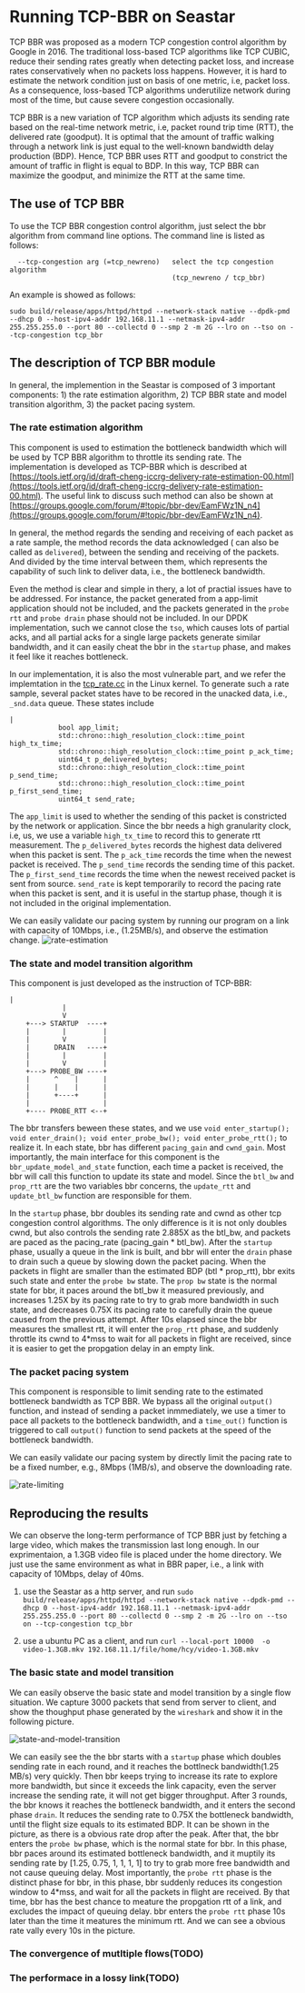 Running TCP-BBR on Seastar
======================

TCP BBR was proposed as a modern TCP congestion control algorithm by Google in 2016. The traditional loss-based TCP algorithms like TCP CUBIC, reduce their sending rates greatly when detecting packet loss, and increase rates conservatively when no packets loss happens. However, it is hard to estimate the network condition just on basis of one metric, i.e, packet loss. As a consequence, loss-based TCP algorithms underutilize network during most of the time, but cause severe congestion occasionally.

TCP BBR is a new variation of TCP algorithm which adjusts its sending rate based on the real-time network metric, i.e, packet round trip time (RTT), the delivered rate (goodput). It is optimal that the amount of traffic walking through a network link is just equal to the well-known bandwidth delay production (BDP). Hence, TCP BBR uses RTT and goodput to constrict the amount of traffic in flight is equal to BDP. In this way, TCP BBR can maximize the goodput, and minimize the RTT at the same time.

## The use of TCP BBR


To use the TCP BBR congestion control algorithm, just select the bbr algorithm from command line options. The command line is listed as follows:

```TCP congestion algorithm options:
  --tcp-congestion arg (=tcp_newreno)   select the tcp congestion algorithm 
                                        (tcp_newreno / tcp_bbr)
```

An example is showed as follows:

`sudo build/release/apps/httpd/httpd --network-stack native --dpdk-pmd --dhcp 0 --host-ipv4-addr 192.168.11.1 --netmask-ipv4-addr 255.255.255.0 --port 80 --collectd 0 --smp 2 -m 2G --lro on --tso on --tcp-congestion tcp_bbr`


## The description of TCP BBR module

In general, the implemention in the Seastar is composed of 3 important components: 1) the rate estimation algorithm, 2) TCP BBR state and model transition algorithm, 3) the packet pacing system.

### The rate estimation algorithm 

This component is used to estimation the bottleneck bandwidth which will be used by TCP BBR algorithm to throttle its sending rate. The implementation is developed as TCP-BBR which is described at [https://tools.ietf.org/id/draft-cheng-iccrg-delivery-rate-estimation-00.html](https://tools.ietf.org/id/draft-cheng-iccrg-delivery-rate-estimation-00.html).
The useful link to discuss such method can also be shown at [https://groups.google.com/forum/#!topic/bbr-dev/EamFWz1N_n4](https://groups.google.com/forum/#!topic/bbr-dev/EamFWz1N_n4). 

In general, the method regards the sending and receiving of each packet as a rate sample, the method records the data acknowledged ( can also be called as `delivered`), between the sending and receiving of the packets. And divided by the time interval between them, which represents the capability of such link to deliver data, i.e., the bottleneck bandwidth.

Even the method is clear and simple in thery, a lot of practial issues have to be addressed. For instance, the packet generated from a app-limit application should not be included, and the packets generated in the `probe rtt` and `probe drain` phase should not be included. In our DPDK implementation, such we cannot close the `tso`, which causes lots of partial acks, and all partial acks for a single large packets generate similar bandwidth, and it can easily cheat the bbr in the `startup` phase, and makes it feel like it reaches bottleneck. 

In our implementation, it is also the most vulnerable part, and we refer the implemtation in the [tcp_rate.cc](https://elixir.bootlin.com/linux/latest/source/net/ipv4/tcp_rate.c) in the Linux kernel. To generate such a rate sample, several packet states have to be recored in the unacked data, i.e., `_snd.data` queue. These states include 
```         
|
            bool app_limit;  
            std::chrono::high_resolution_clock::time_point high_tx_time;
            std::chrono::high_resolution_clock::time_point p_ack_time;
            uint64_t p_delivered_bytes;
            std::chrono::high_resolution_clock::time_point p_send_time;
            std::chrono::high_resolution_clock::time_point p_first_send_time;
            uint64_t send_rate;
```

The `app_limit` is used to whether the sending of this packet is constricted by the network or application. Since the bbr needs a high granularity clock, i.e, us, we use a variable `high_tx_time` to record this to generate rtt measurement. The `p_delivered_bytes` records the highest data delivered when this packet is sent. The `p_ack_time` records the time when the newest packet is received. The `p_send_time` records the sending time of this packet. The `p_first_send_time` records the time when the newest received packet is sent from source. `send_rate` is kept temporarily to record the pacing rate when this packet is sent, and it is useful in the startup phase, though it is not included in the original implementation.

We can easily validate our pacing system by running our program on a link with capacity of 10Mbps, i.e., (1.25MB/s), and observe the estimation change.
![rate-estimation](rate-estimation.PNG)

### The state and model transition algorithm

This component is just developed as the instruction of TCP-BBR:

```
|
             |
             V
    +---> STARTUP  ----+
    |        |         |
    |        V         |
    |      DRAIN   ----+
    |        |         |
    |        V         |
    +---> PROBE_BW ----+
    |      ^    |      |
    |      |    |      |
    |      +----+      |
    |                  |
    +---- PROBE_RTT <--+

```
The bbr transfers beween these states, and we use `void enter_startup();
void enter_drain(); void enter_probe_bw(); void enter_probe_rtt();` to realize it. In each state, bbr has different `pacing_gain` and `cwnd_gain`. Most importantly, the main interface for this component is the `bbr_update_model_and_state` function, each time a packet is received, the bbr will call this function to update its state and model. Since the `btl_bw` and `prop_rtt` are the two variables bbr concerns, the `update_rtt` and `update_btl_bw` function are responsible for them. 

In the `startup` phase, bbr doubles its sending rate and cwnd as other tcp congestion control algorithms. The only difference is it is not only doubles cwnd, but also controls the sending rate 2.885X as the btl_bw, and packets are paced as the pacing_rate (pacing_gain * btl_bw). After the `startup` phase, usually a queue in the link is built, and bbr will enter the `drain` phase to drain such a queue by slowing down the packet pacing. When the packets in flight are smaller than the estimated BDP (btl * prop_rtt), bbr exits such state and enter the `probe bw` state. The `prop bw` state is the normal state for bbr, it paces around the btl_bw it measured previously, and increases 1.25X by its pacing rate to try to grab more bandwidth in such state, and decreases 0.75X its pacing rate to carefully drain the queue caused from the previous attempt. After 10s elapsed since the bbr measures the smallest rtt, it will enter the `prop_rtt` phase, and suddenly throttle its cwnd to 4*mss to wait for all packets in flight are received, since it is easier to get the propgation delay in an empty link. 

### The packet pacing system

This component is responsible to limit sending rate to the estimated bottleneck bandwidth as TCP BBR. We bypass all the original `output()` function, and instead of sending a packet inmmediately, we use a timer to pace all packets to the bottleneck bandwidth, and a `time_out()` function is triggered to call `output()` function to send packets at the speed of the bottleneck bandwidth.

We can easily validate our pacing system by directly limit the pacing rate to be a fixed number, e.g., 8Mbps (1MB/s), and observe the downloading rate.

![rate-limiting](new-packet-pacing.PNG)




## Reproducing the results 

We can observe the long-term performance of TCP BBR just by fetching a large video, which makes the transmission last long enough. In our exprimentaion, a 1.3GB video file is placed under the home directory. We just use the same environment as what in BBR paper, i.e., a link with capacity of 10Mbps, delay of 40ms. 

1. use the Seastar as a http server, and run `sudo build/release/apps/httpd/httpd --network-stack native --dpdk-pmd --dhcp 0 --host-ipv4-addr 192.168.11.1 --netmask-ipv4-addr 255.255.255.0 --port 80 --collectd 0 --smp 2 -m 2G --lro on --tso on --tcp-congestion tcp_bbr ` 

2. use a ubuntu PC as a client, and run `curl --local-port 10000  -o video-1.3GB.mkv 192.168.11.1/file/home/hcy/video-1.3GB.mkv`

### The basic state and model transition

We can easily observe the basic state and model transition by a single flow situation. We capture 3000 packets that send from server to client, and show the thoughput phase generated by the `wireshark` and show it in the following picture.

![state-and-model-transition](single-flow-behavior.PNG)

We can easily see the the bbr starts with a `startup` phase which doubles sending rate in each round, and it reaches the bottlneck bandwidth(1.25 MB/s) very quickly. Then bbr keeps trying to increase its rate to explore more bandwidth, but since it exceeds the link capacity, even the server increase the sending rate, it will not get bigger throughput. After 3 rounds, the bbr knows it reaches the bottleneck bandwidth, and it enters the second phase `drain`. It reduces the sending rate to 0.75X the bottleneck bandwidth, until the flight size equals to its estimated BDP. It can be shown in the picture, as there is a obvious rate drop after the peak. After that, the bbr enters the `probe bw` phase, which is the normal state for bbr. In this phase, bbr paces around its estimated bottleneck bandwidth, and it muptily its sending rate by [1.25, 0.75, 1, 1, 1, 1] to try to grab more free bandwidth and not cause queuing delay. Most importantly, the `probe rtt` phase is the distinct phase for bbr, in this phase, bbr suddenly reduces its congestion window to 4*mss, and wait for all the packets in flight are received. By that time, bbr has the best chance to meature the propgation rtt of a link, and excludes the impact of queuing delay. bbr enters the `probe rtt` phase 10s later than the time it meatures the minimum rtt. And we can see a obvious rate vally every 10s in the picture.  

### The convergence of mutltiple flows(TODO)

### The performace in a lossy link(TODO)


